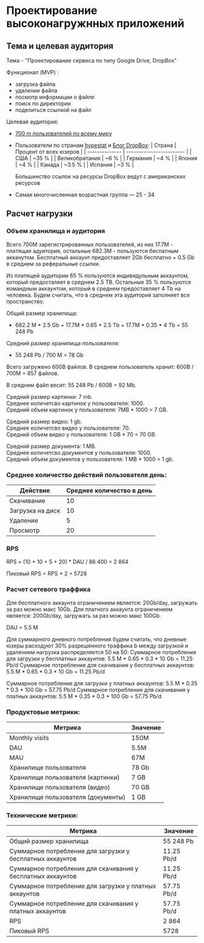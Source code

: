 # Проектирование высоконагружнных приложений

## Тема и целевая аудитория

Тема - "Проектирование сервиса по типу Google Drive, DropBox"

Функционал (MVP) :
- загрузка файла
- удаление файла
- посмотр информации о файле
- поиск по директории
- поделиться ссылкой на файл


Целевая аудитория:
- [700 m пользователей по всему миру](https://investors.dropbox.com/static-files/51a64b81-6879-4d70-9ed2-a05b8d785db4)
- Пользователи по странам [hypestat](https://hypestat.com/info/dropbox.com) и [Блог DropBox](https://blog.dropbox.com/topics/company/5-million-dropboxes):
  | Страна         | Процент от всех юзеров   |
  | -------------- | ------------------------ |
  | США            | ~35 %   |
  | Великобритания | ~6 %    |
  | Германия       | ~4 %    |
  | Япония         | ~4 %    |
  | Канада         | ~3.5 %  |
  | Испания        | ~3 %    |

  Большинство ссылок на ресурсы DropBox ведут с американских ресурсов
- Самая многочисленная возрастная группа — 25 - 34

## Расчет нагрузки

### Объем хранилища и аудитория

Всего 700M зарегистрированных пользователей, из них 17.7M - платящая адуитория, остальные 682.3M - пользуются беспатным акканутом. Бесплатный аккаунт предоставляет 2Gb бесплатно + 0.5 Gb в среднем за реферальные ссылки. 

Из платящей аудитории 65 % пользуются индивидульным аккаунтом, который предосталяет в среднем 2.5 TB.
Остальные 35 % пользуются командным аккаунтом, который в среднем предоставляет 4 Tb на человека.
Будем считать, что в среднем эта аудитория заполняет все пространство.

Общий размер хранилища:
- 682.2 M * 2.5 Gb + 17.7M * 0.65 * 2.5 Tb + 17.7M * 0.35 * 4 Tb = 55 248 Pb

Средний размер хранилища пользователя:
- 55 248 Pb / 700 M = 78 Gb

Всего загружено 600B файлов.
В среднем пользователь хранит: 600B / 700M = 857 файлов.

В среднем файл весит: 55 248 Pb / 600B = 92 Mb.

Средний размер картинки: 7 mb.\
Среднее количетсво картинок у пользователя: 1000.\
Средний объем картинок у пользователя: 7MB * 1000 = 7 GB.

Средний размер видео: 1 gb.\
Среднее количетсво видео у пользователя: 70.\
Средний объем видео у пользователя: 1 GB * 70 = 70 GB.

Средний размер документа: 1 MB.\
Среднее количетсво документов у пользователя: 1000.\
Средний объем документов у пользователя: 1 MB * 1000 = 1 gb.

### Среднее количество действий пользователя день:

| Действие   | Среднее количество в день |
| -------- | ------- |
| Скачивание | 10 |
| Загрузка на диск  | 10 |
| Удаление | 5 |
| Просмотр | 20 |

### RPS

RPS = (10 + 10 + 5 + 20) * DAU / 86 400 = 2 864

Пиковый RPS = RPS * 2 = 5728

### Расчет сетевого траффика

Для бесплатного аккаунта ограничением является: 20Gb/day, загружать за раз можно макс 10Gb.
Для платного аккаунта ограничением является: 200Gb/day, загружать за раз можно макс 100Gb.

DAU = 5.5 M

Для суммарного дневного потребления будем считать, что дневные юзеры расходуют 30% разрешенного траффика b между загрузкой и удалением нагрузка распределяется 50 на 50:
Суммарное потребление для загрузки у бесплатных аккаунтов: 5.5 M * 0.65 * 0.3 * 10 Gb = 11.25 Pb/d
Суммарное потребление для скачивания у бесплатных аккаунтов: 5.5 M * 0.65 * 0.3 * 10 Gb = 11.25 Pb/d

Суммарное потребление для загрузки у платных аккаунтов: 5.5 M * 0.35 * 0.3 * 100 Gb = 57.75 Pb/d
Суммарное потребление для скачивания у платных аккаунтов: 5.5 M * 0.35 * 0.3 * 100 Gb = 57.75 Pb/d

### Продуктовые метрики:
| Метрика    | Значение |
| -------- | ------- |
| Monthly visits | 150M |
| DAU  | 5.5M    |
| MAU | 67M |
| Хранилище пользователя | 78 Gb |
| Хранилище пользователя (картинки) | 7 GB |
| Хранилище пользователя (видео) | 70 GB |
| Хранилище пользователя (документы) | 1 GB |

### Технические метрики:
| Метрика    | Значение |
| -------- | ------- |
| Общий размер хранилища  | 55 248 Pb |
| Суммарное потребление для загрузки у бесплатных аккаунтов | 11.25 Pb/d |
| Суммарное потребление для скачивания у бесплатных аккаунтов | 11.25 Pb/d |
| Суммарное потребление для загрузки у платных аккаунтов | 57.75 Pb/d |
| Суммарное потребление для скачивания у платных аккаунтов | 57.75 Pb/d |
| RPS | 2 864 |
| Пиковый RPS | 5728 |




